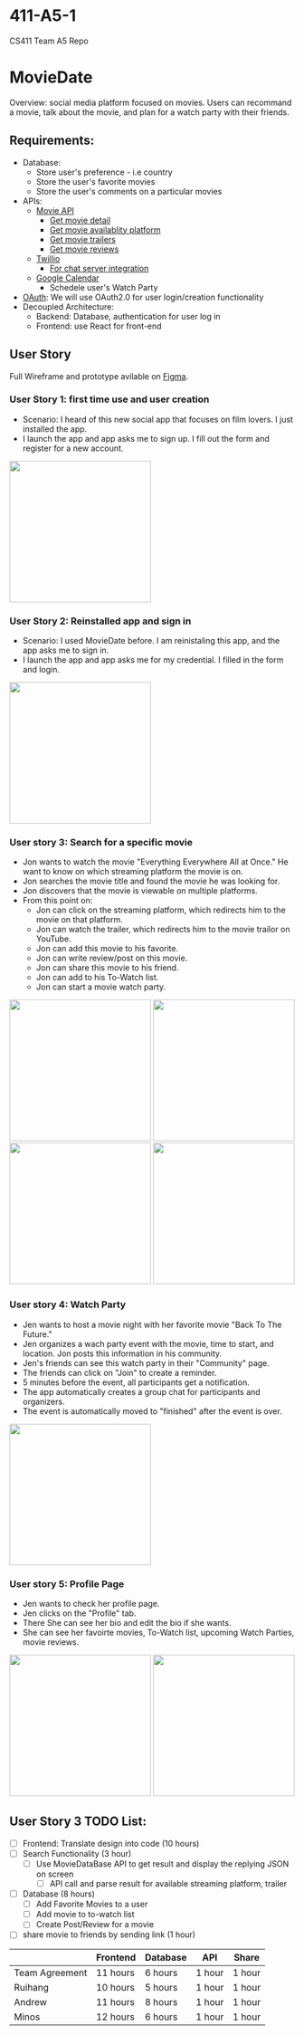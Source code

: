 # 411-A5-1
CS411 Team A5 Repo

# MovieDate
Overview: social media platform focused on movies. Users can recommand a movie, talk about the movie, and plan for a watch party with their friends.

## Requirements:
- Database:
    - Store user's preference - i.e country
    - Store the user's favorite movies
    - Store the user's comments on a particular movies
- APIs:
    - [Movie API](https://developers.themoviedb.org/3/getting-started/introduction)
        - [Get movie detail](https://developers.themoviedb.org/3/movies/get-movie-details)
        - [Get movie availablity platform](https://developers.themoviedb.org/3/movies/get-movie-watch-providers)
        - [Get movie trailers](https://developers.themoviedb.org/3/movies/get-movie-videos)
        - [Get movie reviews](https://developers.themoviedb.org/3/reviews/get-review-details)
    - [Twillio](twillio.com)
        - [For chat server integration](https://www.twilio.com/blog/best-chat-api-messaging-sdk-platforms)
    - [Google Calendar](https://www.google.com/search?client=safari&rls=en&q=google+calendar+api&ie=UTF-8&oe=UTF-8)
        - Schedele user's Watch Party
- [OAuth](https://oauth.net/2/): We will use OAuth2.0 for user login/creation functionality
- Decoupled Architecture: 
    - Backend: Database, authentication for user log in
    - Frontend: use React for front-end


## User Story

Full Wireframe and prototype avilable on [Figma](https://www.figma.com/file/64uXWBA6ZJdBAPoJkRL7GO/Movie-Project?node-id=57-972&t=lbNufd8slbJqqiC5-0).

### User Story 1: first time use and user creation
* Scenario: I heard of this new social app that focuses on film lovers. I just installed the app.
* I launch the app and app asks me to sign up. I fill out the form and register for a new account.

<img src="https://i.imgur.com/m3BXlTe.png" width=250><br>

### User Story 2: Reinstalled app and sign in
* Scenario: I used MovieDate before. I am reinistaling this app, and the app asks me to sign in.
* I launch the app and app asks me for my credential. I filled in the form and login.

<img src="https://i.imgur.com/F6NDRV5.png" width=250><br>


### User story 3: Search for a specific movie
* Jon wants to watch the movie "Everything Everywhere All at Once." He want to know on which streaming platform the movie is on.
* Jon searches the movie title and found the movie he was looking for.
* Jon discovers that the movie is viewable on multiple platforms.
* From this point on:
    * Jon can click on the streaming platform, which redirects him to the movie on that platform.
    * Jon can watch the trailer, which redirects him to the movie trailor on YouTube.
    * Jon can add this movie to his favorite.
    * Jon can write review/post on this movie.
    * Jon can share this movie to his friend.
    * Jon can add to his To-Watch list.
    * Jon can start a movie watch party.
    
<img src="https://i.imgur.com/9TMScZf.png" width=250>
<img src="https://i.imgur.com/bJV9rTu.png" width=250>
<img src="https://i.imgur.com/u5j0jTo.png" width=250>
<img src="https://i.imgur.com/9HaRq0n.png" width=250> <br>


### User story 4: Watch Party
* Jen wants to host a movie night with her favorite movie "Back To The Future."
* Jen organizes a wach party event with the movie, time to start, and location. Jon posts this information in his community.
* Jen's friends can see this watch party in their "Community" page.
* The friends can click on "Join" to create a reminder.
* 5 minutes before the event, all participants get a notification.
* The app automatically creates a group chat for participants and organizers.
* The event is automatically moved to "finished" after the event is over.

<img src="https://i.imgur.com/Yr8j216.png" width=250> <br>


### User story 5: Profile Page
* Jen wants to check her profile page.
* Jen clicks on the "Profile" tab.
* There She can see her bio and edit the bio if she wants.
* She can see her favoirte movies, To-Watch list, upcoming Watch Parties, movie reviews.

<img src="https://i.imgur.com/EXmnWNU.png" width=250>
<img src="https://i.imgur.com/imw3qEZ.png" width=250><br>


## User Story 3 TODO List:
- [ ] Frontend: Translate design into code (10 hours)
- [ ] Search Functionality (3 hour)
    - [ ] Use MovieDataBase API to get result and display the replying JSON on screen
        - [ ] API call and parse result for available streaming platform, trailer
- [ ] Database (8 hours)
    - [ ] Add Favorite Movies to a user
    - [ ] Add movie to to-watch list
    - [ ] Create Post/Review for a movie
- [ ] share movie to friends by sending link (1 hour)

|                | Frontend | Database | API    | Share  |
|----------------|----------|----------|--------|--------|
| Team Agreement | 11 hours | 6 hours  | 1 hour | 1 hour |
| Ruihang        | 10 hours | 5 hours  | 1 hour | 1 hour |
| Andrew         | 11 hours | 8 hours  | 1 hour | 1 hour |
| Minos          | 12 hours | 6 hours  | 1 hour | 1 hour |